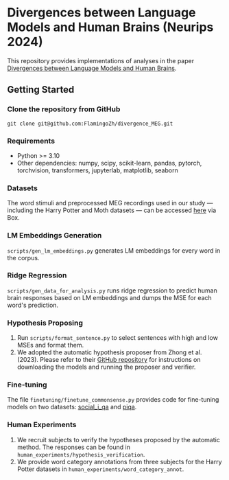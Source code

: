 # Divergences between Language Models and Human Brains (Neurips 2024)

This repository provides implementations of analyses in the paper [Divergences between Language Models and Human Brains](https://arxiv.org/abs/2311.09308).



## Getting Started

### Clone the repository from GitHub

```
git clone git@github.com:FlamingoZh/divergence_MEG.git
```

### Requirements

- Python >= 3.10
- Other dependencies: numpy, scipy, scikit-learn, pandas, pytorch, torchvision, transformers, jupyterlab, matplotlib, seaborn

### Datasets

The word stimuli and preprocessed MEG recordings used in our study — including the Harry Potter and Moth datasets — can be accessed [here](https://cmu.box.com/s/2sg5rfvfc4cl4yu8w6la23eb8ncrnv61) via Box.

### LM Embeddings Generation

`scripts/gen_lm_embeddings.py` generates LM embeddings for every word in the corpus.

### Ridge Regression

`scripts/gen_data_for_analysis.py` runs ridge regression to predict human brain responses based on LM embeddings and dumps the MSE for each word's prediction.


### Hypothesis Proposing

1. Run `scripts/format_sentence.py` to select sentences with high and low MSEs and format them.
2. We adopted the automatic hypothesis proposer from Zhong et al. (2023). Please refer to their [GitHub repository](https://github.com/ruiqi-zhong/D5) for instructions on downloading the models and running the proposer and verifier.


### Fine-tuning

The file `finetuning/finetune_commonsense.py` provides code for fine-tuning models on two datasets: [social_i_qa](https://huggingface.co/datasets/allenai/social_i_qa) and [piqa](https://huggingface.co/datasets/ybisk/piqa).


### Human Experiments

1. We recruit subjects to verify the hypotheses proposed by the automatic method. The responses can be found in `human_experiments/hypothesis_verification`.
2. We provide word category annotations from three subjects for the Harry Potter datasets in `human_experiments/word_category_annot`.